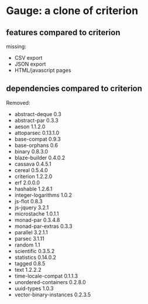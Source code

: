 # Gauge: a clone of criterion


## features compared to criterion

missing:

* CSV export
* JSON export
* HTML/javascript pages

## dependencies compared to criterion

Removed:

* abstract-deque 0.3
* abstract-par 0.3.3
* aeson 1.1.2.0
* attoparsec 0.13.1.0
* base-compat 0.9.3
* base-orphans 0.6
* binary 0.8.3.0
* blaze-builder 0.4.0.2
* cassava 0.4.5.1
* cereal 0.5.4.0
* criterion 1.2.2.0
* erf 2.0.0.0
* hashable 1.2.6.1
* integer-logarithms 1.0.2
* js-flot 0.8.3
* js-jquery 3.2.1
* microstache 1.0.1.1
* monad-par 0.3.4.8
* monad-par-extras 0.3.3
* parallel 3.2.1.1
* parsec 3.1.11
* random 1.1
* scientific 0.3.5.2
* statistics 0.14.0.2
* tagged 0.8.5
* text 1.2.2.2
* time-locale-compat 0.1.1.3
* unordered-containers 0.2.8.0
* uuid-types 1.0.3
* vector-binary-instances 0.2.3.5

